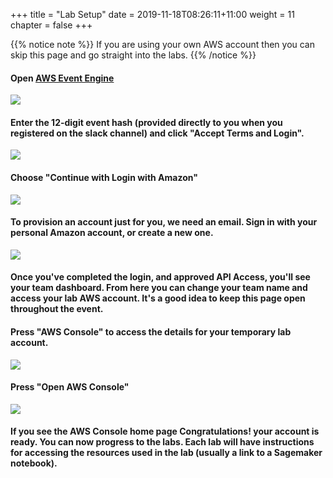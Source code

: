 +++
title = "Lab Setup"
date = 2019-11-18T08:26:11+11:00
weight = 11
chapter = false
+++

{{% notice note %}}
If you are using your own AWS account then you can skip this page and go straight into the labs.
{{% /notice %}}


#### Open [AWS Event Engine](https://dashboard.eventengine.run/)
  ![](/images/EventEngine-hash.PNG)
#### Enter the 12-digit event hash (provided directly to you when you registered on the slack channel) and click "Accept Terms and Login".
![](/images/EventEngine-Accept.png)
#### Choose "Continue with Login with Amazon"
![](/images/EventEngine-3.PNG)
#### To provision an account just for you, we need an email. Sign in with your personal Amazon account, or create a new one.
![](/images/EventEngine-4.PNG)
#### Once you've completed the login, and approved API Access, you'll see your team dashboard. From here you can change your team name and access your lab AWS account. It's a good idea to keep this page open throughout the event.
#### Press "AWS Console" to access the details for your temporary lab account.
![](/images/EventEngine-5.PNG)
#### Press "Open AWS Console"
![](/images/EventEngine-6.PNG)
#### If you see the AWS Console home page Congratulations! your account is ready. You can now progress to the labs. Each lab will have instructions for accessing the resources used in the lab (usually a link to a Sagemaker notebook). 
